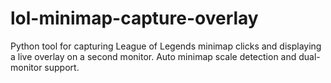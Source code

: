 # lol-minimap-capture-overlay
Python tool for capturing League of Legends minimap clicks and displaying a live overlay on a second monitor. Auto minimap scale detection and dual-monitor support.
